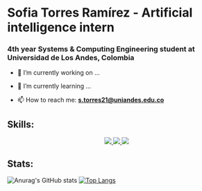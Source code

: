 # Sofia Torres Ramírez - Artificial intelligence intern
### 4th year Systems & Computing Engineering student at Universidad de Los Andes, Colombia

- 🔭 I’m currently working on ...
- 🌱 I’m currently learning ...

- 📫 How to reach me: **s.torres21@uniandes.edu.co**

## Skills:

<p align="center">
  <a href="https://skillicons.dev">
    <img src="https://skillicons.dev/icons?i=py,pytorch,sklearn,tensorflow,java,ts,js,latex,html,css,gcp&perline=14" />
    <img src="https://skillicons.dev/icons?i=postgres,mongodb,mysql,nestjs,nodejs,postman,cypress,django,react,angular&perline=16" />
    <img src="https://skillicons.dev/icons?i=vscode,notion,azure,github&perline=14" />
  </a>
</p>

## Stats:

![Anurag's GitHub stats](https://github-readme-stats.vercel.app/api?username=storres21&show_icons=true)
[![Top Langs](https://github-readme-stats.vercel.app/api/top-langs/?username=storres21&layout=compact)](https://github.com/anuraghazra/github-readme-stats)
